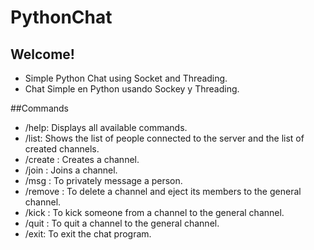 # PythonChat
## Welcome!

- Simple Python Chat using Socket and Threading.
- Chat Simple en Python usando Sockey y Threading.

##Commands

- /help: Displays all available commands.
- /list: Shows the list of people connected to the server and the list of created channels.
- /create <channelname>: Creates a channel.
- /join <channelname>: Joins a channel.
- /msg <username>: To privately message a person.
- /remove <channelname>: To delete a channel and eject its members to the general channel.
- /kick <channelname> <username>: To kick someone from a channel to the general channel.
- /quit <channelname>: To quit a channel to the general channel.
- /exit: To exit the chat program.
